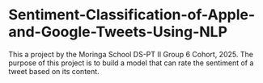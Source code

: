 # Sentiment-Classification-of-Apple-and-Google-Tweets-Using-NLP
This a project by the Moringa School DS-PT II Group 6 Cohort, 2025. The purpose of this project is to build a model that can rate the sentiment of a tweet based on its content. 
